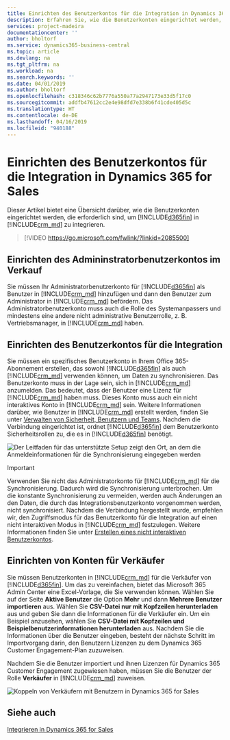 ```yaml
---
title: Einrichten des Benutzerkontos für die Integration in Dynamics 365 for Sales | Microsoft Docs
description: Erfahren Sie, wie die Benutzerkonten eingerichtet werden, die die Apps zum Austausch von Daten verwenden, und die Mitarbeiter nutzen, um auf Daten in den Apps zuzugreifen und diese Daten zu synchronisieren.
services: project-madeira
documentationcenter: ''
author: bholtorf
ms.service: dynamics365-business-central
ms.topic: article
ms.devlang: na
ms.tgt_pltfrm: na
ms.workload: na
ms.search.keywords: ''
ms.date: 04/01/2019
ms.author: bholtorf
ms.openlocfilehash: c318346c62b7776a550a77a2947173e33d5f17c0
ms.sourcegitcommit: addfb47612cc2e4e98dfd7e338b6f41cde405d5c
ms.translationtype: HT
ms.contentlocale: de-DE
ms.lasthandoff: 04/16/2019
ms.locfileid: "940188"
---
```

# <a name="setting-up-user-accounts-for-integrating-with-dynamics-365-for-sales"></a>Einrichten des Benutzerkontos für die Integration in Dynamics 365 for Sales
Dieser Artikel bietet eine Übersicht darüber, wie die Benutzerkonten eingerichtet werden, die erforderlich sind, um [!INCLUDE[d365fin](includes/d365fin_md.md)] in [!INCLUDE[crm_md](includes/crm_md.md)] zu integrieren.  

> [!VIDEO https://go.microsoft.com/fwlink/?linkid=2085500]

## <a name="setting-up-the-admininstrator-user-account-in-sales"></a>Einrichten des Admininstratorbenutzerkontos im Verkauf
Sie müssen Ihr Administratorbenutzerkonto für [!INCLUDE[d365fin](includes/d365fin_md.md)] als Benutzer in [!INCLUDE[crm_md](includes/crm_md.md)] hinzufügen und dann den Benutzer zum Administrator in [!INCLUDE[crm_md](includes/crm_md.md)] befördern. Das Administratorbenutzerkonto muss auch die Rolle des Systemanpassers und mindestens eine andere nicht administrative Benutzerrolle, z. B. Vertriebsmanager, in [!INCLUDE[crm_md](includes/crm_md.md)] haben.

## <a name="setting-up-the-user-account-for-the-integration"></a>Einrichten des Benutzerkontos für die Integration
Sie müssen ein spezifisches Benutzerkonto in Ihrem Office 365-Abonnement erstellen, das sowohl [!INCLUDE[d365fin](includes/d365fin_md.md)] als auch [!INCLUDE[crm_md](includes/crm_md.md)] verwenden können, um Daten zu synchronisieren. Das Benutzerkonto muss in der Lage sein, sich in [!INCLUDE[crm_md](includes/crm_md.md)] anzumelden. Das bedeutet, dass der Benutzer eine Lizenz für [!INCLUDE[crm_md](includes/crm_md.md)] haben muss. Dieses Konto muss auch ein nicht interaktives Konto in [!INCLUDE[crm_md](includes/crm_md.md)] sein. Weitere Informationen darüber, wie Benutzer in [!INCLUDE[crm_md](includes/crm_md.md)] erstellt werden, finden Sie unter [Verwalten von Sicherheit, Benutzern und Teams](http://go.microsoft.com/fwlink/?LinkID=616518). Nachdem die Verbindung eingerichtet ist, ordnet [!INCLUDE[d365fin](includes/d365fin_md.md)] dem Benutzerkonto Sicherheitsrollen zu, die es in [!INCLUDE[d365fin](includes/d365fin_md.md)] benötigt.

![Der Leitfaden für das unterstützte Setup zeigt den Ort, an dem die Anmeldeinformationen für die Synchronisierung eingegeben werden](media/sync-user-setup.png "Assistentenseite für die Visualisierung des unterstützten Setups zeigt den Ort, an dem die Anmeldeinformationen für die Synchronisierung eingegeben werden")

> [!IMPORTANT]  
> Verwenden Sie nicht das Administratorkonto für [!INCLUDE[crm_md](includes/crm_md.md)] für die Synchronisierung. Dadurch wird die Synchronisierung unterbrochen.
> Um die konstante Synchronisierung zu vermeiden, werden auch Änderungen an den Daten, die durch das Integrationsbenutzerkonto vorgenommen werden, nicht synchronisiert. <!--What changes would this account make?--> Nachdem die Verbindung hergestellt wurde, empfehlen wir, den Zugriffsmodus für das Benutzerkonto für die Integration auf einen nicht interaktiven Modus in [!INCLUDE[crm_md](includes/crm_md.md)] festzulegen. Weitere Informationen finden Sie unter [Erstellen eines nicht interaktiven Benutzerkontos](https://docs.microsoft.com/en-us/dynamics365/customer-engagement/admin/create-users-assign-online-security-roles#create-a-non-interactive-user-account).

## <a name="setting-up-accounts-for-sales-people"></a>Einrichten von Konten für Verkäufer
Sie müssen Benutzerkonten in [!INCLUDE[crm_md](includes/crm_md.md)] für die Verkäufer von [!INCLUDE[d365fin](includes/d365fin_md.md)]. Um das zu vereinfachen, bietet das Microsoft 365 Admin Center eine Excel-Vorlage, die Sie verwenden können. Wählen Sie auf der Seite **Aktive Benutzer** die Option **Mehr** und dann **Mehrere Benutzer importieren** aus. Wählen Sie **CSV-Datei nur mit Kopfzeilen herunterladen** aus und geben Sie dann die Informationen für die Verkäufer ein. Um ein Beispiel anzusehen, wählen Sie **CSV-Datei mit Kopfzeilen und Beispielbenutzerinformationen herunterladen** aus. Nachdem Sie die Informationen über die Benutzer eingeben, besteht der nächste Schritt im Importvorgang darin, den Benutzern Lizenzen zu dem Dynamics 365 Customer Engagement-Plan zuzuweisen.  

Nachdem Sie die Benutzer importiert und ihnen Lizenzen für Dynamics 365 Customer Engagement zugewiesen haben, müssen Sie die Benutzer der Rolle **Verkäufer** in [!INCLUDE[crm_md](includes/crm_md.md)] zuweisen.

![Koppeln von Verkäufern mit Benutzern in Dynamics 365 for Sales](media/couple-salespeople.png "Visualisierung des Koppelns von Verkäufern mit Benutzern in Dynamics 365 for Sales")

## <a name="see-also"></a>Siehe auch  
[Integrieren in Dynamics 365 for Sales](admin-prepare-dynamics-365-for-sales-for-integration.md)  
